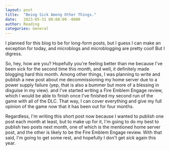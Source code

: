 ```yaml
---
layout: post
title:  "Being Sick Among Other Things."
date:   2023-05-31 00:00:00 -0000
author: Reading
categories: General
---
```

I planned for this blog to be for long-form posts, but I guess I can make an exception for today, and microblogs and microblogging are pretty cool! But I digress.

So, hey, how are you? Hopefully you're feeling better than me because I've been sick for the second time this month, and well, it definitely made blogging hard this month. Among other things, I was planning to write and publish a new post about me decommissioning my home server due to a power supply failure (yep, that is also a bummer but more of a blessing in disguise in my view). and I've started writing a Fire Emblem Engage review, which I would be able to finish once I've finished my second run of the game with all of the DLC. That way, I can cover everything and give my full opinion of the game now that it has been out for four months.

Regardless, I'm writing this short post now because I wanted to publish one post each month at least, but to make up for it, I'm going to do my best to publish two posts next month, one of which is the mentioned home server post, and the other is likely to be the Fire Emblem Engage review. With that said, I'm going to get some rest, and hopefully I don't get *sick* again this year.
